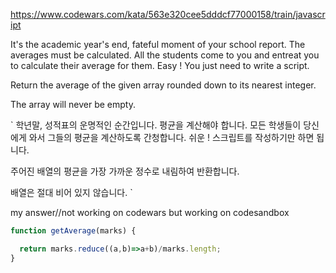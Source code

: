 https://www.codewars.com/kata/563e320cee5dddcf77000158/train/javascript

It's the academic year's end, fateful moment of your school report.
The averages must be calculated. All the students come to you and entreat you to calculate their average for them. Easy ! You just need to write a script.

Return the average of the given array rounded down to its nearest integer.

The array will never be empty.

`
학년말, 성적표의 운명적인 순간입니다. 평균을 계산해야 합니다. 모든 학생들이 당신에게 와서 그들의 평균을 계산하도록 간청합니다. 
쉬운 ! 스크립트를 작성하기만 하면 됩니다.

주어진 배열의 평균을 가장 가까운 정수로 내림하여 반환합니다.

배열은 절대 비어 있지 않습니다.
`


my answer//not working on codewars but working on codesandbox

```js
function getAverage(marks) {

  return marks.reduce((a,b)=>a+b)/marks.length;
}
```
